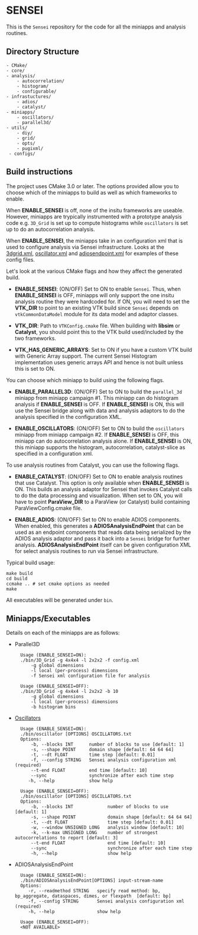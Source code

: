 SENSEI
======

This is the `Sensei` repository for the code for all the miniapps and analysis
routines.

Directory Structure
-------------------
    - CMake/
    - core/
    - analysis/
        - autocorrelation/
        - histogram/
        - configurable/
    - infrastuctures/
        - adios/
        - catalyst/
    - miniapps/
        - oscillators/
        - parallel3d/
    - utils/
        - diy/
        - grid/
        - opts/
        - pugixml/
     - configs/

Build instructions
---------------------

The project uses CMake 3.0 or later. The options provided allow you to choose
which of the miniapps to build as well as which frameworks to enable.

When **ENABLE_SENSEI** is off, none of the insitu frameworks are useable.
However, miniapps are trypically instrumented with a prototype analysis code
e.g. `3D_Grid` is set up to compute histograms while `oscillators` is set up to
do an autocorrelation analysis.

When **ENABLE_SENSEI**, the miniapps take in an configuration xml that is used
to configure analysis via Sensei infrastructure. Looks at the
[3dgrid.xml](configs/3dgrid.xml), [oscillator.xml](configs/oscillator.xml) and
[adiosendpoint.xml](configs/adiosendpoint.xml) for examples of these config
files.

Let's look at the various CMake flags and how they affect the generated build.

* **ENABLE_SENSEI**: (ON/OFF) Set to ON to enable `Sensei`.  Thus,
when **ENABLE_SENSEI** is OFF, miniapps will only support the one insitu analysis routine
they were hardcoded for. If ON, you will need to set the **VTK_DIR** to point to an existing VTK build since
`Sensei` depends on `vtkCommonDataModel` module for its data model and adaptor classes.

* **VTK_DIR**: Path to `VTKConfig.cmake` file. When building with **libsim** or **Catalyst**,
you should point this to the VTK build used/included by the two frameworks.

* **VTK_HAS_GENERIC_ARRAYS**: Set to ON if you have a custom VTK build with Generic Array support. The
current Sensei Histogram implementation uses generic arrays API and hence is not built unless
this is set to ON.

You can choose which miniapp to build using the following flags.

* **ENABLE_PARALLEL3D**: (ON/OFF) Set to ON to build the `parallel_3d` miniapp from miniapp campaign #1.
This miniapp can do histogram analysis if **ENABLE_SENSEI** is OFF. If **ENABLE_SENSEI** is ON, this will use the Sensei
bridge along with data and analysis adaptors to do the analysis specified in the configuration XML.

* **ENABLE_OSCILLATORS**: (ON/OFF) Set to ON to build the `oscillators` miniapp from miniapp campaign #2.
If **ENABLE_SENSEI** is OFF, this miniapp can do autocorrelation analysis alone. If **ENABLE_SENSEI** is ON, this miniapp supports the histogram,
autocorrelation, catalyst-slice as specified in a configuration xml.

To use analysis routines from Catalyst, you can use the following flags.

* **ENABLE_CATALYST**: (ON/OFF) Set to ON to enable analysis routines that use Catalyst. This option is
only available when **ENABLE_SENSEI** is ON. This builds an analysis adaptor for Sensei that invokes Catalyst calls
to do the data processing and visualization. When set to ON, you will have to point **ParaView_DIR** to a ParaView (or Catalyst) build
containing ParaViewConfig.cmake file.

* **ENABLE_ADIOS**: (ON/OFF) Set to ON to enable ADIOS components. When enabled,
this generates a **ADIOSAnalysisEndPoint** that can be used as an endpoint components
that reads data being serialized by the ADIOS analysis adaptor and pass it back
into a `Sensei` bridge for further analysis. **ADIOSAnalysisEndPoint** itself can be given
configuration XML for select analysis routines to run via Sensei infrastructure.

Typical build usage:

    make build
    cd build
    ccmake .. # set cmake options as needed
    make
    
All executables will be generated under `bin`.

Miniapps/Executables
---------------------
Details on each of the miniapps are as follows:

* Parallel3D

        Usage (ENABLE_SENSEI=ON):
        ./bin/3D_Grid -g 4x4x4 -l 2x2x2 -f config.xml
            -g global dimensions
            -l local (per-process) dimensions
            -f Sensei xml configuration file for analysis

        Usage (ENABLE_SENSEI=OFF):
        ./bin/3D_Grid -g 4x4x4 -l 2x2x2 -b 10
            -g global dimensions
            -l local (per-process) dimensions
            -b histogram bins



* [Oscillators](miniapps/oscillators/README.md)

        Usage (ENABLE_SENSEI=ON):
        ./bin/oscillator [OPTIONS] OSCILLATORS.txt
        Options:
            -b, --blocks INT      number of blocks to use [default: 1]
            -s, --shape POINT     domain shape [default: 64 64 64]
            -t, --dt FLOAT        time step [default: 0.01]
            -f, --config STRING   Sensei analysis configuration xml (required)
            --t-end FLOAT         end time [default: 10]
            --sync                synchronize after each time step
           -h, --help             show help

        Usage (ENABLE_SENSEI=OFF):
        ./bin/oscillator [OPTIONS] OSCILLATORS.txt
        Options:
            -b, --blocks INT             number of blocks to use [default: 1]
            -s, --shape POINT            domain shape [default: 64 64 64]
            -t, --dt FLOAT               time step [default: 0.01]
            -w, --window UNSIGNED LONG   analysis window [default: 10]
            -k, --k-max UNSIGNED LONG    number of strongest autocorrelations to report [default: 3]
            --t-end FLOAT                end time [default: 10]
            --sync                       synchronize after each time step
            -h, --help                   show help

* ADIOSAnalysisEndPoint

        Usage (ENABLE_SENSEI=ON):
        ./bin/ADIOSAnalysisEndPoint[OPTIONS] input-stream-name
        Options:
           -r, --readmethod STRING   specify read method: bp, bp_aggregate, dataspaces, dimes, or flexpath  [default: bp]
           -f, --config STRING       Sensei analysis configuration xml (required)
           -h, --help                show help

        Usage (ENABLE_SENSEI=OFF):
        <NOT AVAILABLE>


